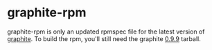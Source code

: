 graphite-rpm 
==========
graphite-rpm is only an updated rpmspec file for the latest version of [graphite](http://graphite.wikidot.com/). To build the rpm, you'll still need the graphite [0.9.9](https://launchpad.net/graphite/0.9/0.9.9/+download/graphite-web-0.9.9.tar.gz) tarball.
